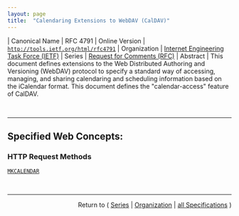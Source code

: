 ```yaml
---
layout: page
title:  "Calendaring Extensions to WebDAV (CalDAV)"
---
```


| Canonical Name | RFC 4791
| Online Version | [`http://tools.ietf.org/html/rfc4791`](http://tools.ietf.org/html/rfc4791)
| Organization | [Internet Engineering Task Force (IETF)](..  "List of specification series by this organization")
| Series | [Request for Comments (RFC)](.  "List of specifications in this series")
| Abstract | This document defines extensions to the Web Distributed Authoring and Versioning (WebDAV) protocol to specify a standard way of accessing, managing, and sharing calendaring and scheduling information based on the iCalendar format. This document defines the "calendar-access" feature of CalDAV.

<br/>
<hr/>

## Specified Web Concepts:

### HTTP Request Methods

[`MKCALENDAR`](/concepts/http-method/MKCALENDAR "An HTTP request using the MKCALENDAR method creates a new calendar collection resource. A server MAY restrict calendar collection creation to particular collections.")



<br/>
<hr/>

<p style="text-align: right">Return to ( <a href="./">Series</a> | <a href="../">Organization</a> | <a href="../../">all Specifications</a> )</p>